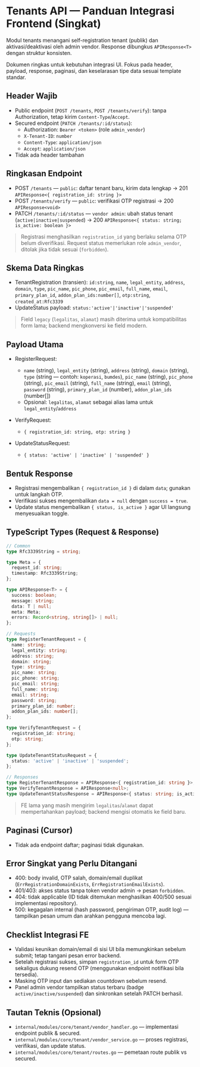 # Tenants API — Panduan Integrasi Frontend (Singkat)

Modul tenants menangani self-registration tenant (publik) dan aktivasi/deaktivasi oleh admin vendor. Response dibungkus `APIResponse<T>` dengan struktur konsisten.

Dokumen ringkas untuk kebutuhan integrasi UI. Fokus pada header, payload, response, paginasi, dan keselarasan tipe data sesuai template standar.

## Header Wajib

- Public endpoint (`POST /tenants`, `POST /tenants/verify`): tanpa Authorization, tetap kirim `Content-Type`/`Accept`.
- Secured endpoint (`PATCH /tenants/:id/status`):
  - Authorization: `Bearer <token>` (role `admin_vendor`)
  - `X-Tenant-ID`: `number`
  - `Content-Type`: `application/json`
  - `Accept`: `application/json`
- Tidak ada header tambahan

## Ringkasan Endpoint

- POST `/tenants` — `public`: daftar tenant baru, kirim data lengkap → 201 `APIResponse<{ registration_id: string }>`
- POST `/tenants/verify` — `public`: verifikasi OTP registrasi → 200 `APIResponse<void>`
- PATCH `/tenants/:id/status` — `vendor admin`: ubah status tenant (`active|inactive|suspended`) → 200 `APIResponse<{ status: string; is_active: boolean }>`

> Registrasi menghasilkan `registration_id` yang berlaku selama OTP belum diverifikasi. Request status memerlukan role `admin_vendor`, ditolak jika tidak sesuai (`forbidden`).

## Skema Data Ringkas

- TenantRegistration (transien): `id:string`, `name`, `legal_entity`, `address`, `domain`, `type`, `pic_name`, `pic_phone`, `pic_email`, `full_name`, `email`, `primary_plan_id`, `addon_plan_ids:number[]`, `otp:string`, `created_at:Rfc3339`
- UpdateStatus payload: `status:'active'|'inactive'|'suspended'`

> Field `legacy` (`legalitas`, `alamat`) masih diterima untuk kompatibilitas form lama; backend mengkonversi ke field modern.

## Payload Utama

- RegisterRequest:
  - `name` (string), `legal_entity` (string), `address` (string), `domain` (string), `type` (string — contoh: `koperasi`, `bumdes`), `pic_name` (string), `pic_phone` (string), `pic_email` (string), `full_name` (string), `email` (string), `password` (string), `primary_plan_id` (number), `addon_plan_ids` (number[])
  - Opsional: `legalitas`, `alamat` sebagai alias lama untuk `legal_entity`/`address`

- VerifyRequest:
  - `{ registration_id: string, otp: string }`

- UpdateStatusRequest:
  - `{ status: 'active' | 'inactive' | 'suspended' }`

## Bentuk Response

- Registrasi mengembalikan `{ registration_id }` di dalam `data`; gunakan untuk langkah OTP.
- Verifikasi sukses mengembalikan `data = null` dengan `success = true`.
- Update status mengembalikan `{ status, is_active }` agar UI langsung menyesuaikan toggle.

## TypeScript Types (Request & Response)

```ts
// Common
type Rfc3339String = string;

type Meta = {
  request_id: string;
  timestamp: Rfc3339String;
};

type APIResponse<T> = {
  success: boolean;
  message: string;
  data: T | null;
  meta: Meta;
  errors: Record<string, string[]> | null;
};

// Requests
type RegisterTenantRequest = {
  name: string;
  legal_entity: string;
  address: string;
  domain: string;
  type: string;
  pic_name: string;
  pic_phone: string;
  pic_email: string;
  full_name: string;
  email: string;
  password: string;
  primary_plan_id: number;
  addon_plan_ids: number[];
};

type VerifyTenantRequest = {
  registration_id: string;
  otp: string;
};

type UpdateTenantStatusRequest = {
  status: 'active' | 'inactive' | 'suspended';
};

// Responses
type RegisterTenantResponse = APIResponse<{ registration_id: string }>;
type VerifyTenantResponse = APIResponse<null>;
type UpdateTenantStatusResponse = APIResponse<{ status: string; is_active: boolean }>;
```

> FE lama yang masih mengirim `legalitas`/`alamat` dapat mempertahankan payload; backend mengisi otomatis ke field baru.

## Paginasi (Cursor)

- Tidak ada endpoint daftar; paginasi tidak digunakan.

## Error Singkat yang Perlu Ditangani

- 400: body invalid, OTP salah, domain/email duplikat (`ErrRegistrationDomainExists`, `ErrRegistrationEmailExists`).
- 401/403: akses status tanpa token vendor admin → pesan `forbidden`.
- 404: tidak applicable (ID tidak ditemukan menghasilkan 400/500 sesuai implementasi repository).
- 500: kegagalan internal (hash password, pengiriman OTP, audit log) — tampilkan pesan umum dan arahkan pengguna mencoba lagi.

## Checklist Integrasi FE

- Validasi keunikan domain/email di sisi UI bila memungkinkan sebelum submit; tetap tangani pesan error backend.
- Setelah registrasi sukses, simpan `registration_id` untuk form OTP sekaligus dukung resend OTP (menggunakan endpoint notifikasi bila tersedia).
- Masking OTP input dan sediakan countdown sebelum resend.
- Panel admin vendor tampilkan status terbaru (badge `active/inactive/suspended`) dan sinkronkan setelah PATCH berhasil.

## Tautan Teknis (Opsional)

- `internal/modules/core/tenant/vendor_handler.go` — implementasi endpoint publik & secured.
- `internal/modules/core/tenant/vendor_service.go` — proses registrasi, verifikasi, dan update status.
- `internal/modules/core/tenant/routes.go` — pemetaan route publik vs secured.
